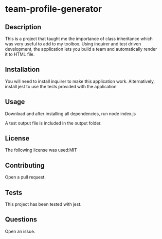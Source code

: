 # team-profile-generator

## Description
This is a project that taught me the importance of class inheritance which was very useful to add to my toolbox. Using inquirer and test driven development, the application lets you build a team and automatically render it to HTML file. 


## Installation
You will need to install inquirer to make this application work. Alternatively, install jest to use the tests provided with the application

## Usage
Download and after installing all dependencies, run node index.js

A test output file is included in the output folder.

## License
 The following license was used:MIT

## Contributing
Open a pull request.

## Tests
This project has been tested with jest.

## Questions
Open an issue.

